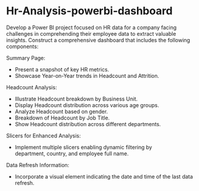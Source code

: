 # Hr-Analysis-powerbi-dashboard
Develop a Power BI project focused on HR data for a company facing challenges in comprehending their employee data to extract valuable insights. Construct a comprehensive dashboard that includes the following components:

Summary Page:
  - Present a snapshot of key HR metrics.
  - Showcase Year-on-Year trends in Headcount and Attrition.

Headcount Analysis:
  - Illustrate Headcount breakdown by Business Unit.
  - Display Headcount distribution across various age groups.
  - Analyze Headcount based on gender.
  - Breakdown of Headcount by Job Title.
  - Show Headcount distribution across different departments.

Slicers for Enhanced Analysis:
  - Implement multiple slicers enabling dynamic filtering by   
    department, country, and employee full name.

Data Refresh Information:
  - Incorporate a visual element indicating the date and time of the 
    last data refresh.
